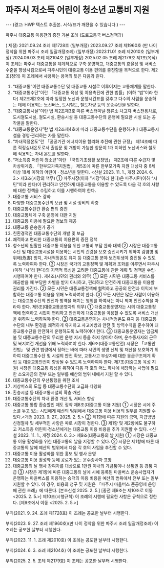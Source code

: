 # 파주시 저소득 어린이 청소년 교통비 지원

--- (경고: HWP 텍스트 추출본. 서식/표가 깨졌을 수 있습니다.) ---




파주시 대중교통 이용편의 증진 기본 조례
(도로교통국 버스정책과)

(    제정) 2021.09.24 조례 제1728호
(일부개정) 2023.09.27 조례 제1960호 (만 나이 정착을 위한 파주시 조례 일괄개정조례)
(일부개정) 2023.11.01 조례 제2010호
(일부개정) 2024.06.03 조례 제2104호
(일부개정) 2025.02.05 조례 제2179호
제1조(목적)
이 조례는 파주시 대중교통을 체계적으로 구축·운영하고, 대중교통의 효율성 및 서비스 수준을 향상시킴으로써 파주시민의 대중교통 이용 편의를 증진함을 목적으로 한다.
제2조(정의)
이 조례에서 사용하는 용어의 뜻은 다음과 같다.
1. “대중교통”이란 대중교통수단 및 대중교통 시설로 이루어지는 교통체계를 말한다.
2. “대중교통수단”이란 「대중교통 육성 및 이용촉진에 관한 법률」(이하 “법”이라 한다) 제2조제2호에 따라 일정한 노선과 운행시간표를 갖추고 다수의 사람을 운송하는 데에 이용되는 노선버스, 도시철도, 철도차량 등의 운송수단을 말한다.
3. “대중교통시설”이란 법 제2조제3호 따른 버스터미널·정류소·차고지·버스전용차로, 도시철도시설, 철도시설, 환승시설 등 대중교통수단의 운행에 필요한 시설 또는 공작물을 말한다.
4. “대중교통운영자”란 법 제2조제4호에 따라 대중교통수단을 운행하거나 대중교통시설을 경영·관리하는 자를 말한다.
5. “차내적정온도”란 「공공기관 에너지이용 합리화 추진에 관한 규정」 제14조에 따른 적정실내온도로서 출입문 및 개방이 가능한 창문이 1개 이하인 노선버스와 철도에 적용되는 차내 온도를 말한다.
6. “저소득층 어린이·청소년”이란 「국민기초생활 보장법」 제2조에 따른 수급자 및 차상위계층, 「한부모가족지원법」 제5조에 따른 한부모가족 지원 대상자 중 6세 이상 18세 이하의 어린이ㆍ청소년을 말한다. <신설 2023. 11. 1., 개정 2024. 6. 3.>
제3조(시장의 책무)
① 파주시장(이하 “시장”이라 한다)은 파주시민(이하 “시민”이라 한다)이 편리하고 안전하게 대중교통을 이용할 수 있도록 다음 각 호의 사항에 대한 정책을 수립하고 이를 시행하여야 한다.
1. 대중교통 서비스 강화
2. 다양한 대중교통수단의 보급 및 시설·장비의 확충
3. 대중교통수단간 환승 편의 증진
4. 대중교통체계 구축·운영에 대한 지원
5. 대중교통 이용에 필요한 정보의 제공
6. 대중교통 운송원가 공개
7. 친환경적인 대중교통수단의 개발 및 보급
8. 쾌적하고 편리한 대중교통의 이용편의 증진 정책
9. 청소년의 원활한 대중교통 이용을 위한 교통비 부담 완화 대책
② 시장은 대중교통수단 및 대중교통시설을 이용하는 시민의 건강을 보호·증진시키기 위하여 감염병 및 위해(危害) 방지, 차내적정온도 유지 등 대중교통 분야 보건위생이 증진될 수 있도록 노력하여야 한다.
③ 시장은 국가의 교통정책 및 계획과 조화를 이루면서 파주시(이하 “시”라 한다)의 지역적 특성을 고려한 대중교통에 관한 계획 및 정책을 수립·시행하여야 한다.
제4조(시민의 권리와 의무)
① 모든 시민은 대중교통 서비스를 제공받을 때 부당한 차별을 받지 아니하고, 편리하고 안전하게 대중교통을 이용할 권리를 가진다.
② 모든 시민은 대중교통정책에 협력하고 공공의 안전과 이익에 부합하는 대중교통 이용을 위해 노력하여야 한다.
③ 모든 시민은 많은 사람이 이용하는 대중교통수단의 안전과 방역을 해치는 행위를 하여서는 아니 되며 안전수칙을 따라야 한다.
제5조(대중교통운영자의 의무)
① 대중교통운영자는 시의 대중교통정책에 협력하고 시민이 편리하고 안전하게 대중교통을 이용할 수 있도록 서비스 개선을 위하여 노력하여야 한다.
② 대중교통운영자는 차내적정온도 유지 등 대중교통수단의 내부 환경을 쾌적하게 유지하고 사고예방과 안전 및 방역수칙을 준수하여 대중교통수단을 안전하게 운행하도록 노력하여야 한다.
③ 대중교통운영자는 임금체불 및 대중교통수단의 무리한 운행 지시 등을 하지 않아야 하며, 운수종사자의 근무 및 복지여건 개선을 위해 노력하여야 한다.
제6조(대중교통안전)
시장은 「교통안전법」 및 관련 법령에서 정하는 바에 따라 시민의 생명 신체 및 재산을 보호하기 위하여 대중교통수단 및 시설의 안전 확보, 교통사고 부상자에 대한 응급구조체계 확립 등 대중교통안전이 향상될 수 있도록 노력하여야 한다.
제7조(대중교통 육성 지원)
시장은 대중교통 육성을 위하여 다음 각 호의 어느 하나에 해당하는 사업에 필요한 소요자금의 전부 또는 일부를 예산의 범위 내에서 지원 할 수 있다.
1. 대중교통수단의 우선통행을 위한 조치
2. 저상버스의 도입 등 대중교통수단의 고급화·다양화
3. 환승시설 등 대중교통시설의 확충·개선
4. 대중교통수단의 차내 환경 개선 및 서비스 향상
5. 대중교통 통합 환승할인 제도 정착
제8조(대중교통 이용 지원)
① 시장은 시에 주소를 두고 있는 시민에게 예산의 범위에서 대중교통 이용 비용의 일부를 지원할 수 있다.<개정 2023. 9. 27., 2025. 2. 5.>
② 제1항에 따른 지원의 금액, 지급방법·신청절차 및 세부적인 사항은 따로 시장이 정한다.
③ 제1항 및 제2항에도 불구하고 저소득층 어린이·청소년에게는 대중교통 이용 비용을 추가 지원할 수 있다. <신설 2023. 11. 1., 개정 2024. 6. 3.>
제9조(대중교통의 날 지원)
① 시장은 대중교통 이용 활성화를 위한 대중교통의 날을 지정할 수 있다.
② 시장은 제1항에 따른 대중교통의 날에 예산의 범위에서 다음 각 호의 사업을 추진할 수 있다.
1. 대중교통 이용 활성화를 위한 홍보 및 행사 운영
2. 대중교통 이용 활성화 등에 공로가 있는 운수종사자 표창
3. 대중교통의 날 행사 참여자를 대상으로 1만원 이내의 기념품이나 상품권 등 경품 지급
③ 시장은 제1항에 따른 대중교통의 날에 시에 등록된 마을버스 운송사업자가 운행하는 마을버스를 이용하는 승객의 이용 비용을 예산의 범위에서 전부 또는 일부 지원할 수 있다. 이 경우, 비용의 청구 및 지원은 「파주시 마을버스 준공영제 운영에 관한 조례」에 따른다.
[본조신설 2025. 2. 5.]
[종전 제9조는 제10조로
    이동 <2025. 2. 5.>]
제10조(시행규칙)
이 조례의 시행에 필요한 사항은 규칙으로 정한다.
[제9조에서 이동 <2025. 2. 5.>]

부칙(2021. 9. 24. 조례 제1728호)
이 조례는 공포한 날부터 시행한다.

부칙(2023. 9. 27. 조례 제1960호)(만 나이 정착을 위한 파주시 조례 일괄개정조례)
이 조례는 공포한 날부터 시행한다.

부칙(2023. 11. 1. 조례 제2010호)
이 조례는 공포한 날부터 시행한다.

부칙(2024. 6. 3. 조례 제2104호)
이 조례는 공포한 날부터 시행한다.

부칙(2025. 2. 5. 조례 제2179호)
이 조례는 공포한 날부터 시행한다.




















